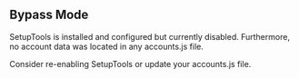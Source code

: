 ## Bypass Mode

SetupTools is installed and configured but currently disabled. Furthermore, no account data was located in any accounts.js file.

Consider re-enabling SetupTools or update your accounts.js file.